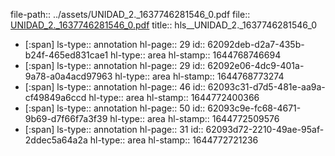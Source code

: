 file-path:: ../assets/UNIDAD_2._1637746281546_0.pdf
file:: [UNIDAD_2._1637746281546_0.pdf](../assets/UNIDAD_2._1637746281546_0.pdf)
title:: hls__UNIDAD_2._1637746281546_0

- [:span]
  ls-type:: annotation
  hl-page:: 29
  id:: 62092deb-d2a7-435b-b24f-465ed831cae1
  hl-type:: area
  hl-stamp:: 1644768746694
- [:span]
  ls-type:: annotation
  hl-page:: 29
  id:: 62092e06-4dc9-401a-9a78-a0a4acd97963
  hl-type:: area
  hl-stamp:: 1644768773274
- [:span]
  ls-type:: annotation
  hl-page:: 46
  id:: 62093c31-d7d5-481e-aa9a-cf49849a6ccd
  hl-type:: area
  hl-stamp:: 1644772400366
- [:span]
  ls-type:: annotation
  hl-page:: 50
  id:: 62093c9e-fc68-4671-9b69-d7f66f7a3f39
  hl-type:: area
  hl-stamp:: 1644772509576
- [:span]
  ls-type:: annotation
  hl-page:: 31
  id:: 62093d72-2210-49ae-95af-2ddec5a64a2a
  hl-type:: area
  hl-stamp:: 1644772721236